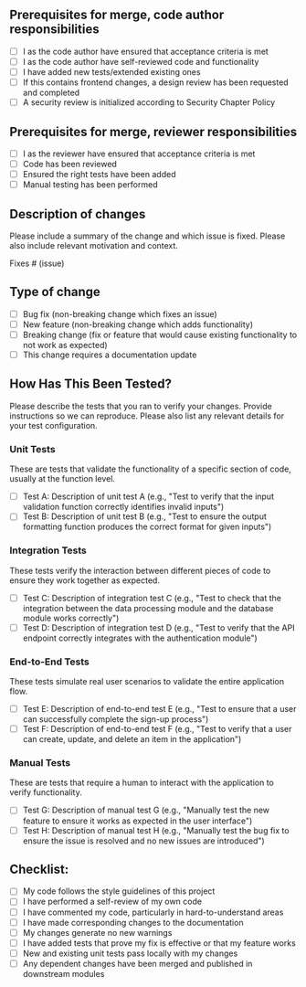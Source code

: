 ## Prerequisites for merge, code author responsibilities
* [ ] I as the code author have ensured that acceptance criteria is met
* [ ] I as the code author have self-reviewed code and functionality
* [ ] I have added new tests/extended existing ones
* [ ] If this contains frontend changes, a design review has been requested and completed
* [ ] A security review is initialized according to Security Chapter Policy

## Prerequisites for merge, reviewer responsibilities
* [ ] I as the reviewer have ensured that acceptance criteria is met
* [ ] Code has been reviewed
* [ ] Ensured the right tests have been added
* [ ] Manual testing has been performed

## Description of changes
Please include a summary of the change and which issue is fixed. Please also include relevant motivation and context.

Fixes # (issue)

## Type of change
- [ ] Bug fix (non-breaking change which fixes an issue)
- [ ] New feature (non-breaking change which adds functionality)
- [ ] Breaking change (fix or feature that would cause existing functionality to not work as expected)
- [ ] This change requires a documentation update

## How Has This Been Tested?
Please describe the tests that you ran to verify your changes. Provide instructions so we can reproduce. Please also list any relevant details for your test configuration.

### Unit Tests
These are tests that validate the functionality of a specific section of code, usually at the function level.

- [ ] Test A: Description of unit test A (e.g., "Test to verify that the input validation function correctly identifies invalid inputs")
- [ ] Test B: Description of unit test B (e.g., "Test to ensure the output formatting function produces the correct format for given inputs")

### Integration Tests
These tests verify the interaction between different pieces of code to ensure they work together as expected.

- [ ] Test C: Description of integration test C (e.g., "Test to check that the integration between the data processing module and the database module works correctly")
- [ ] Test D: Description of integration test D (e.g., "Test to verify that the API endpoint correctly integrates with the authentication module")

### End-to-End Tests
These tests simulate real user scenarios to validate the entire application flow.

- [ ] Test E: Description of end-to-end test E (e.g., "Test to ensure that a user can successfully complete the sign-up process")
- [ ] Test F: Description of end-to-end test F (e.g., "Test to verify that a user can create, update, and delete an item in the application")

### Manual Tests
These are tests that require a human to interact with the application to verify functionality.

- [ ] Test G: Description of manual test G (e.g., "Manually test the new feature to ensure it works as expected in the user interface")
- [ ] Test H: Description of manual test H (e.g., "Manually test the bug fix to ensure the issue is resolved and no new issues are introduced")

## Checklist:
- [ ] My code follows the style guidelines of this project
- [ ] I have performed a self-review of my own code
- [ ] I have commented my code, particularly in hard-to-understand areas
- [ ] I have made corresponding changes to the documentation
- [ ] My changes generate no new warnings
- [ ] I have added tests that prove my fix is effective or that my feature works
- [ ] New and existing unit tests pass locally with my changes
- [ ] Any dependent changes have been merged and published in downstream modules
